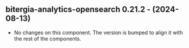   ## bitergia-analytics-opensearch 0.21.2 - (2024-08-13)
  
  * No changes on this component. The version is bumped to align it
    with the rest of the components.
